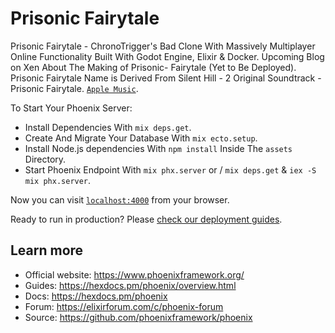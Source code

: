 # Prisonic Fairytale
Prisonic Fairytale - ChronoTrigger's Bad Clone With Massively Multiplayer Online Functionality Built With Godot Engine, Elixir & Docker. Upcoming Blog on Xen About The Making of Prisonic- Fairytale (Yet to Be Deployed). Prisonic Fairytale Name is Derived From Silent Hill - 2 Original Soundtrack - Prisonic Fairytale. [`Apple Music`](https://music.apple.com/gb/album/prisonic-fairytale/164069102?i=164070583).

To Start Your Phoenix Server:

  * Install Dependencies With `mix deps.get`.
  * Create And Migrate Your Database With `mix ecto.setup`.
  * Install Node.js dependencies With `npm install` Inside The `assets` Directory.
  * Start Phoenix Endpoint With `mix phx.server` or / `mix deps.get` & `iex -S mix phx.server`.

Now you can visit [`localhost:4000`](http://localhost:4000) from your browser.

Ready to run in production? Please [check our deployment guides](https://hexdocs.pm/phoenix/deployment.html).

## Learn more

  * Official website: https://www.phoenixframework.org/
  * Guides: https://hexdocs.pm/phoenix/overview.html
  * Docs: https://hexdocs.pm/phoenix
  * Forum: https://elixirforum.com/c/phoenix-forum
  * Source: https://github.com/phoenixframework/phoenix
